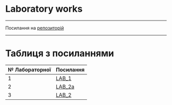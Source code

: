 # Laboratory works
---

Посилання на [репозиторій](https://github.com/dp-pavliuk/labs)

---
# Таблиця з посиланнями
|№ Лабораторної|Посилання|
|---|---|
|1|[LAB_1](https://github.com/dp-pavliuk/labs/tree/master/lab1)|
|2|[LAB_2a](https://github.com/dp-pavliuk/labs/tree/master/lab2_a)|
|3|[LAB_2](https://github.com/dp-pavliuk/labs/tree/master/lab_2)|
